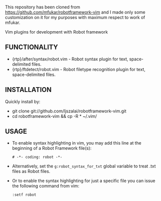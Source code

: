 This repository has been cloned from https://github.com/mfukar/robotframework-vim 
and I made only some customization on it for my purposes with maximum respect to work of mfukar.

Vim plugins for development with Robot framework

FUNCTIONALITY
------------------------------------------
 * {rtp}/after/syntax/robot.vim - Robot syntax plugin for text, space-delimited files.
 * {rtp}/ftdetect/robot.vim     - Robot filetype recognition plugin for text, space-delimited files.

INSTALLATION
------------------------------------------
Quickly install by:

 * git clone git://github.com/ljszalai/robotframework-vim.git
 * cd robotframework-vim && cp -R * ~/.vim/

USAGE
------------------------------------------
 * To enable syntax highlighting in vim, you may add this line at the beginning
   of a Robot Framework file(s):

    `# -*- coding: robot -*-`

 * Alternatively, set the `g:robot_syntax_for_txt` global variable to treat .txt
   files as Robot files.

 * Or to enable the syntax highlighting for just a specific file you can issue the following command from vim:

    `:setf robot`
